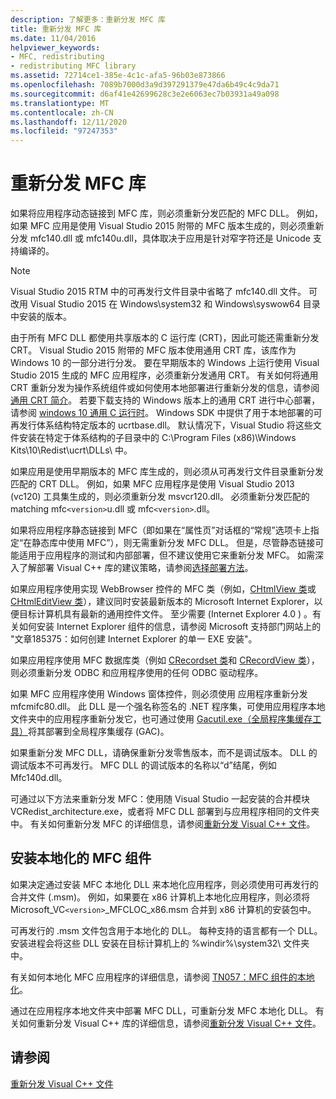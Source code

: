 ```yaml
---
description: 了解更多：重新分发 MFC 库
title: 重新分发 MFC 库
ms.date: 11/04/2016
helpviewer_keywords:
- MFC, redistributing
- redistributing MFC library
ms.assetid: 72714ce1-385e-4c1c-afa5-96b03e873866
ms.openlocfilehash: 7089b7000d3a9d397291379e47da6b49c4c9da71
ms.sourcegitcommit: d6af41e42699628c3e2e6063ec7b03931a49a098
ms.translationtype: MT
ms.contentlocale: zh-CN
ms.lasthandoff: 12/11/2020
ms.locfileid: "97247353"
---
```

# <a name="redistributing-the-mfc-library"></a>重新分发 MFC 库

如果将应用程序动态链接到 MFC 库，则必须重新分发匹配的 MFC DLL。 例如，如果 MFC 应用是使用 Visual Studio 2015 附带的 MFC 版本生成的，则必须重新分发 mfc140.dll 或 mfc140u.dll，具体取决于应用是针对窄字符还是 Unicode 支持编译的。

> [!NOTE]
> Visual Studio 2015 RTM 中的可再发行文件目录中省略了 mfc140.dll 文件。 可改用 Visual Studio 2015 在 Windows\system32 和 Windows\syswow64 目录中安装的版本。

由于所有 MFC DLL 都使用共享版本的 C 运行库 (CRT)，因此可能还需重新分发 CRT。 Visual Studio 2015 附带的 MFC 版本使用通用 CRT 库，该库作为 Windows 10 的一部分进行分发。 要在早期版本的 Windows 上运行使用 Visual Studio 2015 生成的 MFC 应用程序，必须重新分发通用 CRT。 有关如何将通用 CRT 重新分发为操作系统组件或如何使用本地部署进行重新分发的信息，请参阅[通用 CRT 简介](https://devblogs.microsoft.com/cppblog/introducing-the-universal-crt/)。 若要下载支持的 Windows 版本上的通用 CRT 进行中心部署，请参阅 [windows 10 通用 C 运行时](https://www.microsoft.com/download/details.aspx?id=48234)。 Windows SDK 中提供了用于本地部署的可再发行体系结构特定版本的 ucrtbase.dll。 默认情况下，Visual Studio 将这些文件安装在特定于体系结构的子目录中的 C:\Program Files (x86)\Windows Kits\10\Redist\ucrt\DLLs\ 中。

如果应用是使用早期版本的 MFC 库生成的，则必须从可再发行文件目录重新分发匹配的 CRT DLL。 例如，如果 MFC 应用程序是使用 Visual Studio 2013 (vc120) 工具集生成的，则必须重新分发 msvcr120.dll。 必须重新分发匹配的 matching mfc`<version>`u.dll 或 mfc`<version>`.dll。

如果将应用程序静态链接到 MFC（即如果在“属性页”对话框的“常规”选项卡上指定“在静态库中使用 MFC”），则无需重新分发 MFC DLL。 但是，尽管静态链接可能适用于应用程序的测试和内部部署，但不建议使用它来重新分发 MFC。 如需深入了解部署 Visual C++ 库的建议策略，请参阅[选择部署方法](choosing-a-deployment-method.md)。

如果应用程序使用实现 WebBrowser 控件的 MFC 类（例如，[CHtmlView 类](../mfc/reference/chtmlview-class.md)或 [CHtmlEditView 类](../mfc/reference/chtmleditview-class.md)），建议同时安装最新版本的 Microsoft Internet Explorer，以便目标计算机具有最新的通用控件文件。 至少需要 (Internet Explorer 4.0 ) 。有关如何安装 Internet Explorer 组件的信息，请参阅 Microsoft 支持部门网站上的 "文章185375：如何创建 Internet Explorer 的单一 EXE 安装"。

如果应用程序使用 MFC 数据库类（例如 [CRecordset 类](../mfc/reference/crecordset-class.md)和 [CRecordView 类](../mfc/reference/crecordview-class.md)），则必须重新分发 ODBC 和应用程序使用的任何 ODBC 驱动程序。

如果 MFC 应用程序使用 Windows 窗体控件，则必须使用 应用程序重新分发 mfcmifc80.dll。 此 DLL 是一个强名称签名的 .NET 程序集，可使用应用程序本地文件夹中的应用程序重新分发它，也可通过使用 [Gacutil.exe（全局程序集缓存工具）](/dotnet/framework/tools/gacutil-exe-gac-tool)将其部署到全局程序集缓存 (GAC)。

如果重新分发 MFC DLL，请确保重新分发零售版本，而不是调试版本。 DLL 的调试版本不可再发行。 MFC DLL 的调试版本的名称以“d”结尾，例如 Mfc140d.dll。

可通过以下方法来重新分发 MFC：使用随 Visual Studio 一起安装的合并模块 VCRedist_architecture.exe，或者将 MFC DLL 部署到与应用程序相同的文件夹中。 有关如何重新分发 MFC 的详细信息，请参阅[重新分发 Visual C++ 文件](redistributing-visual-cpp-files.md)。

## <a name="installation-of-localized-mfc-components"></a>安装本地化的 MFC 组件

如果决定通过安装 MFC 本地化 DLL 来本地化应用程序，则必须使用可再发行的合并文件 (.msm)。 例如，如果要在 x86 计算机上本地化应用程序，则必须将 Microsoft_VC`<version>`_MFCLOC_x86.msm 合并到 x86 计算机的安装包中。

可再发行的 .msm 文件包含用于本地化的 DLL。 每种支持的语言都有一个 DLL。 安装进程会将这些 DLL 安装在目标计算机上的 %windir%\system32\ 文件夹中。

有关如何本地化 MFC 应用程序的详细信息，请参阅 [TN057：MFC 组件的本地化](../mfc/tn057-localization-of-mfc-components.md)。

通过在应用程序本地文件夹中部署 MFC DLL，可重新分发 MFC 本地化 DLL。 有关如何重新分发 Visual C++ 库的详细信息，请参阅[重新分发 Visual C++ 文件](redistributing-visual-cpp-files.md)。

## <a name="see-also"></a>请参阅

[重新分发 Visual C++ 文件](redistributing-visual-cpp-files.md)
